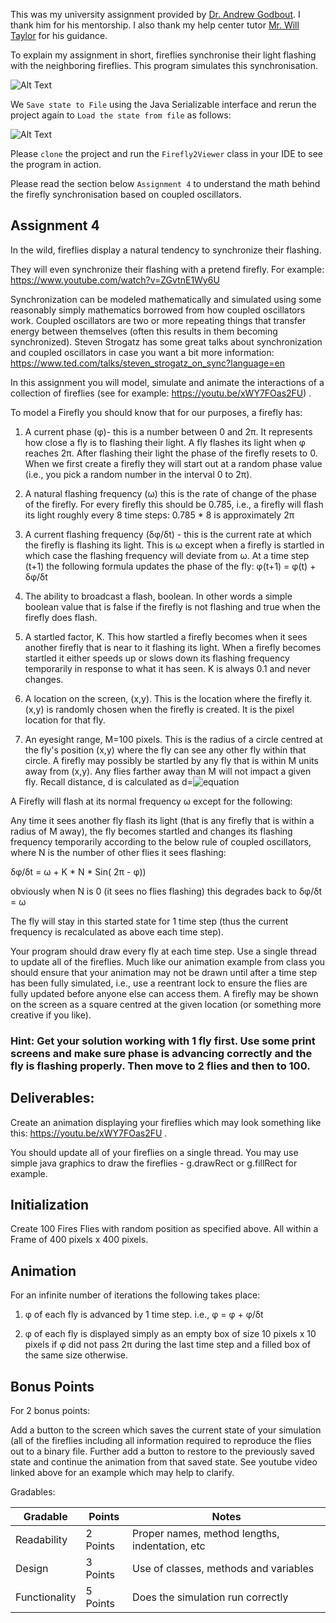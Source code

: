 
This was my university assignment provided by [Dr. Andrew Godbout](https://github.com/andrewgodbout). I thank him for his mentorship. I also thank my help center tutor [Mr. Will Taylor](https://github.com/wtaylor17) for his guidance. 

To explain my assignment in short, fireflies synchronise their light flashing with the neighboring fireflies. This program simulates this synchronisation.

![Alt Text](https://media.giphy.com/media/BUKaqI3Gz6btIP94qk/giphy.gif)

We `Save state to File` using the Java Serializable interface and rerun the project again to `Load the state from file` as follows: 

![Alt Text](https://media.giphy.com/media/122aRamea4x4iwP39z/giphy.gif)

Please `clone` the project and run the `Firefly2Viewer` class in your IDE to see the program in action. 

Please read the section below `Assignment 4` to understand the math behind the firefly synchronisation based on coupled oscillators. 

## Assignment 4

In the wild, fireflies display a natural tendency to synchronize their flashing.

They will even synchronize their flashing with a pretend firefly. For example: https://www.youtube.com/watch?v=ZGvtnE1Wy6U

Synchronization can be modeled mathematically and simulated using some reasonably simply mathematics borrowed from how coupled oscillators work. Coupled oscillators are two or more repeating things that transfer energy between themselves (often this results in them becoming synchronized). Steven Strogatz has some great talks about synchronization and coupled oscillators in case you want a bit more information: https://www.ted.com/talks/steven_strogatz_on_sync?language=en

In this assignment you will model, simulate and animate the interactions of a collection of fireflies (see for example: https://youtu.be/xWY7FOas2FU) . 

To model a Firefly you should know that for our purposes, a firefly has:

1. A current phase (&phi;)- this is a number between 0 and 2&pi;. It represents how close a fly is to flashing their light. A fly flashes its light when &phi; reaches 2&pi;. After flashing their light the phase of the firefly resets to 0. When we first create a firefly they will start out at a random phase value (i.e., you pick a random number in the interval 0 to 2&pi;). 

2. A natural flashing frequency (&omega;) this is the rate of change of the phase of the firefly. For every firefly this should be 0.785, i.e., a firefly will flash its light roughly every 8 time steps: 0.785 * 8 is approximately 2&pi;

2. A current flashing frequency (&delta;&phi;/&delta;t) - this is the current rate at which the firefly is flashing its light. This is &omega; except when a firefly is startled in which case the flashing frequency will deviate from &omega;. At a time step (t+1) the following formula updates the phase of the fly: &phi;(t+1) = &phi;(t) + &delta;&phi;/&delta;t 

3. The ability to broadcast a flash, boolean. In other words a simple boolean value that is false if the firefly is not flashing and true when the firefly does flash. 

4. A startled factor, K. This how startled a firefly becomes when it sees another firefly that is near to it flashing its light. When a firefly becomes startled it either speeds up or slows down its flashing frequency temporarily in response to what it has seen. K is always 0.1 and never changes.

5. A location on the screen, (x,y). This is the location where the firefly it. (x,y) is randomly chosen when the firefly is created. It is the pixel location for that fly.

6. An eyesight range, M=100 pixels. This is the radius of a circle centred at the fly's position (x,y) where the fly can see any other fly within that circle. A firefly may possibly be startled by any fly that is within M units away from (x,y). Any flies farther away than M will not impact a given fly. Recall distance, d is calculated as 
d=![equation](http://www.sciweavers.org/tex2img.php?eq=\sqrt{(x1-x2)^2+(y1-y2)^2}&bc=White&fc=Black&im=jpg&fs=12&ff=arev&edit=)

A Firefly will flash at its normal frequency &omega; except for the following:

Any time it sees another fly flash its light (that is any firefly that is within a radius of M away), the fly becomes startled and changes its flashing frequency temporarily according to the below rule of coupled oscillators, where N is the number of other flies it sees flashing:

&delta;&phi;/&delta;t = &omega; + K * N * Sin( 2&pi; - &phi;))

obviously when N is 0 (it sees no flies flashing) this degrades back to &delta;&phi;/&delta;t = &omega;

The fly will stay in this started state for 1 time step (thus the current frequency is recalculated as above each time step).

Your program should draw every fly at each time step. Use a single thread to update all of the fireflies. Much like our animation example from class you should ensure that your animation may not be drawn until after a time step has been fully simulated, i.e., use a reentrant lock to ensure the flies are fully updated before anyone else can access them. A firefly may be shown on the screen as a square centred at the given location (or something more creative if you like). 

### Hint: Get your solution working with 1 fly first. Use some print screens and make sure phase is advancing correctly and the fly is flashing properly. Then move to 2 flies and then to 100.

## Deliverables:

Create an animation displaying your fireflies which may look something like this: https://youtu.be/xWY7FOas2FU .

You should update all of your fireflies on a single thread. You may use simple java graphics to draw the fireflies - g.drawRect or g.fillRect for example.

## Initialization

Create 100 Fires Flies with random position as specified above. All within a Frame of 400 pixels x 400 pixels.

## Animation

For an infinite number of iterations the following takes place:

1. &phi; of each fly is advanced by 1 time step. i.e., &phi; = &phi; + &phi;/&delta;t

2. &phi; of each fly is displayed simply as an empty box of size 10 pixels x 10 pixels if &phi; did not pass 2&pi; during the last time step and a filled box of the same size otherwise.

## Bonus Points

For 2 bonus points:

Add a button to the screen which saves the current state of your simulation (all of the fireflies including all information required to reproduce the flies out to a binary file. Further add a button to restore to the previously saved state and continue the animation from that saved state.  See youtube video linked above for an example which may help to clarify. 

Gradables:

| Gradable | Points | Notes |
| --- | --- | --- |
| Readability | 2 Points | Proper names, method lengths, indentation, etc|
| Design | 3 Points | Use of classes, methods and variables |
| Functionality | 5 Points | Does the simulation run correctly |


